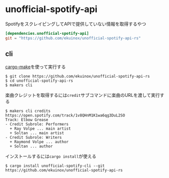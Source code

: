 # unofficial-spotify-api

SpotifyをスクレイピングしてAPIで提供していない情報を取得するやつ

```toml:Cargo.toml
[dependencies.unofficial-spotify-api]
git = "https://github.com/ekuinox/unofficial-spotify-api-rs"
```

## cli

[cargo-make](https://github.com/sagiegurari/cargo-make)を使って実行する

```console
$ git clone https://github.com/ekuinox/unofficial-spotify-api-rs
$ cd unofficial-spotify-api-rs
$ makers cli
```

楽曲クレジットを取得するには`credit`サブコマンドに楽曲のURLを渡して実行する

```console
$ makers cli credits https://open.spotify.com/track/1v8QHnM1K1wa6qg3DuL2SO
Track: Elbow Grease
- Credit Subrole: Performers
  + Ray Volpe ... main artist
  + Soltan ... main artist
- Credit Subrole: Writers
  + Raymond Volpe ... author
  + Soltan ... author
```

インストールするには`cargo install`が使える

```console
$ cargo install unofficial-spotify-cli --git https://github.com/ekuinox/unofficial-spotify-api-rs
```

